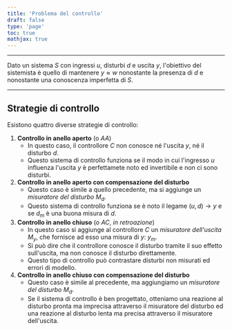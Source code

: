 ```yaml
---
title: 'Problema del controllo'
draft: false
type: 'page'
toc: true
mathjax: true
---
```


---
Dato un sistema $S$ con ingressi $u$, disturbi $d$ e uscita $y$, l'obiettivo del sistemista è quello di mantenere $y\approx w$ nonostante la presenza di $d$ e nonostante una conoscenza imperfetta di $S$.

---
## Strategie di controllo
Esistono quattro diverse strategie di controllo:
1. **Controllo in anello aperto** (o *AA*)
	+ In questo caso, il controllore $C$ non conosce né l'uscita $y$, né il disturbo $d$.
	+ Questo sistema di controllo funziona se il modo in cui l'ingresso $u$ influenza l'uscita $y$ è perfettamete noto ed invertibile e non ci sono disturbi.
2. **Controllo in anello aperto con compensazione del disturbo**
	+ Questo caso è simile a quello precedente, ma si aggiunge un *misuratore del disturbo* $M_d$.
	+ Questo sistema di controllo funziona se è noto il legame $(u, d)\to y$ e se $d_m$ è una buona misura di $d$.
3. **Controllo in anello chiuso** (o *AC*, *in retroazione*)
	+ In questo caso si aggiunge al controllore $C$ un *misuratore dell'uscita* $M_y$, che fornisce ad esso una misura di $y$: $y_m$.
	+ Si può dire che il controllore conosce il disturbo tramite il suo effetto sull'uscita, ma non conosce il disturbo direttamente.
	+ Questo tipo di controllo può contrastare disturbi non misurati ed errori di modello.
4. **Controllo in anello chiuso con compensazione del disturbo**
	+ Questo caso è simile al precedente, ma aggiungiamo un *misuratore del disturbo* $M_d$.
	+ Se il sistema di controllo è ben progettato, otteniamo una reazione al disturbo pronta ma imprecisa attraverso il misuratore del disturbo ed una reazione al disturbo lenta ma precisa attraverso il misuratore dell'uscita.
